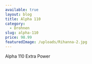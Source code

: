 ```yaml
---
available: true
layout: blog
title: Alpha 110
category:
  - Drohnen
slug: alpha-110
price: 98.99
featuredImage: /uploads/Rihanna-2.jpg
---
```

Alpha 110 Extra Power
